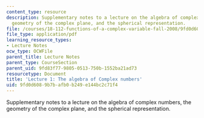 ```yaml
---
content_type: resource
description: Supplementary notes to a lecture on the algebra of complex numbers, the
  geometry of the complex plane, and the spherical representation.
file: /courses/18-112-functions-of-a-complex-variable-fall-2008/9fd0d6089b7bafb0b249e144bc2c71f4_lecture1.pdf
file_type: application/pdf
learning_resource_types:
- Lecture Notes
ocw_type: OCWFile
parent_title: Lecture Notes
parent_type: CourseSection
parent_uid: 9fd83f77-9805-0513-750b-1552ba21ad73
resourcetype: Document
title: 'Lecture 1: The algebra of Complex numbers'
uid: 9fd0d608-9b7b-afb0-b249-e144bc2c71f4
---
```

Supplementary notes to a lecture on the algebra of complex numbers, the geometry of the complex plane, and the spherical representation.


